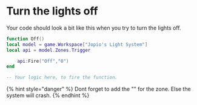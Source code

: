 # Turn the lights off

Your code should look a bit like this when you try to turn the lights off.

```lua
function Off()
local model = game.Workspace["Jopio's Light System"]
local api = model.Zones.Trigger

	api:Fire("Off","0")
end

-- Your logic here, to fire the function.
```

{% hint style="danger" %}
Dont forget to add the "" for the zone. Else the system will crash.
{% endhint %}
